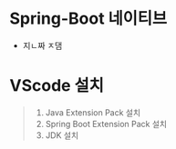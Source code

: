 # Spring-Boot 네이티브
- 지ㄴ짜 ㅈ댐
# VScode 설치
> 1. Java Extension Pack 설치
> 2. Spring Boot Extension Pack 설치
> 3. JDK 설치 
